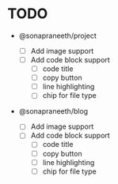 # TODO

- @sonapraneeth/project

  - [ ] Add image support
  - [ ] Add code block support
    - [ ] code title
    - [ ] copy button
    - [ ] line highlighting
    - [ ] chip for file type

- @sonapraneeth/blog
  - [ ] Add image support
  - [ ] Add code block support
    - [ ] code title
    - [ ] copy button
    - [ ] line highlighting
    - [ ] chip for file type

